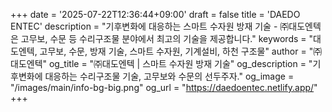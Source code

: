 +++
date = '2025-07-22T12:36:44+09:00'
draft = false
title = 'DAEDO ENTEC'
description = "기후변화에 대응하는 스마트 수자원 방재 기술 - ㈜대도엔텍은 고무보, 수문 등 수리구조물 분야에서 최고의 기술을 제공합니다."
keywords = "대도엔텍, 고무보, 수문, 방재 기술, 스마트 수자원, 기계설비, 하천 구조물"
author = "㈜대도엔텍"
og_title = "㈜대도엔텍 | 스마트 수자원 방재 기술"
og_description = "기후변화에 대응하는 수리구조물 기술, 고무보와 수문의 선두주자."
og_image = "/images/main/info-bg-big.png"
og_url = "https://daedoentec.netlify.app/"
+++
